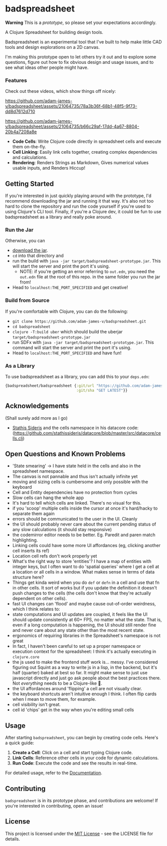 # badspreadsheet

**Warning** This is a *prototype*, so please set your expectations accordingly.

A Clojure Spreadsheet for building design tools.

Badspreadsheet is an experimental tool that I've built to help make little CAD tools and design explorations on a 2D canvas.

I'm making this prototype open to let others try it out and to explore some questions, figure out how to fix obvious design and usage issues, and to see what ideas other people might have.

### Features
Check out these videos, which show things off nicely:

https://github.com/adam-james-v/badspreadsheet/assets/21064735/78a3b36f-68b1-48f5-9f73-dd8d7612d710


https://github.com/adam-james-v/badspreadsheet/assets/21064735/b66c29af-17dd-4a67-8804-20b4a7208a8e

- **Code Cells**: Write Clojure code directly in spreadsheet cells and execute them on-the-fly.
- **Cell Linking**: Easily link cells together, creating complex dependencies and calculations.
- **Rendering**: Renders Strings as Markdown, Gives numerical values usable inputs, and Renders Hiccup!

## Getting Started
If you're interested in just quickly playing around with the prototype, I'd recommend downloading the jar and running it that way. It's also not too hard to clone the repository and run the code yourself if you're used to using Clojure's CLI tool. Finally, if you're a Clojure dev, it could be fun to use badspreadsheet as a library and really poke around.

### Run the Jar
Otherwise, you can
 - [download the jar](https://github.com/adam-james-v/badspreadsheet/releases/tag/prototype-01).
 - `cd` into that directory and
 - run the build with `java -jar target/badspreadsheet-prototype.jar`. This will start the server and print the port it's using.
   - NOTE: if you're getting an error referring to `out.edn`, you need the `out.edn` file at the root of this repo. in the same folder you run the jar from! 
 - Head to `localhost:THE_PORT_SPECIFIED` and get creative!

### Build from Source
If you're comfortable with Clojure, you can do the following:
 - `git clone https://github.com/adam-james-v/badspreadsheet.git`
 - `cd badspreadsheet`
 - `clojure -T:build uber` which should build the uberjar `target/badspreadsheet-prototype.jar`
 - run SDFx with `java -jar target/badspreadsheet-prototype.jar`. This command will start the server and print the port it's using.
 - Head to `localhost:THE_PORT_SPECIFIED` and have fun!

### As a Library
To use badspreadsheet as a library, you can add this to your `deps.edn`:

```clojure
{badspreadsheet/badspreadsheet {:git/url "https://github.com/adam-james-v/badspreadsheet"
                                :git/sha "GET LATEST"}}
```

## Acknowledgements
(Shall surely add more as I go)

 - [Stathis Sideris](https://github.com/stathissideris) and the cells namespace in his datacore code: (https://github.com/stathissideris/datacore/blob/master/src/datacore/cells.clj)

## Open Questions and Known Problems

 - 'State smearing' -> I have state held in the cells and also in the spreadsheet namespace.
 - The canvas is not pannable and thus isn't actually infinite yet
 - moving and sizing cells is cumbersome and only possible with the keyboard
 - Cell and Entity dependencies have no protection from cycles
 - Slow cells can hang the whole app
 - It's hard to tell which cells are linked. There's no visual for this.
 - if you 'scoop' multiple cells inside the cursor at once it's hard/hacky to separate them again
 - errors should be communicated to the user in the UI. Cleanly
 - the UI should probably never care about the current pending status of any slow calculations (it should stay responsive)
 - the codemirror editor needs to be better. Eg. Paredit and paren match highlighting.
 - Linking cells could have some more UI affordances (eg, clicking another cell inserts its ref)
 - Location cell refs don't work properly yet
 - What's the right way to store 'entities'? I have a map of entities with integer keys, but I often want to do 'spatial queries' where I get a cell at a location or all cells in a window. What makes sense in terms of data structure here?
 - Things get kinda weird when you do `def` or `defn` in a cell and use that fn in other cells. It sort of works but if you update the definition it doesn't push changes to the cells (the cells don't know that they're actually dependent on other cells).
 - fast UI changes can 'flood' and maybe cause out-of-order weirdness, which I think relates to:
 - state computations and UI updates are coupled, it feels like the UI should update consistently at 60+ FPS, no matter what the state. That is, even if a long computation is happening, the UI should still render fine and never care about any state other than the most recent state.
 - ergonomics of requiring libraries in the Spreadsheet's namespace is not great
 - In fact, I haven't been careful to set up a proper namespace or execution context for the spreadsheet: I think it's actually executing in `clojure.core`
 - the js used to make the frontend stuff work is... messy. I've considered figuring out Squint as a way to write js in a lisp, in the backend, but it's half (quarter) baked at best so far. It might make sense to just use javascript directly and just go ask people about the best practices there. Not *everything* needs to be a Clojure-like 🤔.
 - the UI affordances around 'flipping' a cell are not visually clear.
 - the keyboard shortcuts aren't intuitive enough I think. I often flip cards when I mean to move them, for example.
 - cell visibility isn't great.
 - cell id 'chips' get in the way when you're editing small cells

## Usage

After starting `badspreadsheet`, you can begin by creating code cells. Here's a quick guide:

1. **Create a Cell**: Click on a cell and start typing Clojure code.
2. **Link Cells**: Reference other cells in your code for dynamic calculations.
3. **Run Code**: Execute the code and see the results in real-time.

For detailed usage, refer to the [Documentation](link-to-documentation).

## Contributing

`badspreadsheet` is in its prototype phase, and contributions are welcome! If you're interested in contributing, open an issue!

## License

This project is licensed under the [MIT License](link-to-license) - see the LICENSE file for details.
